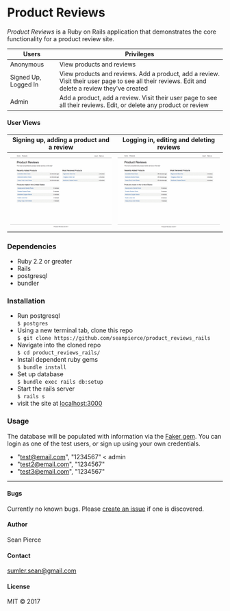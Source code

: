 # Product Reviews

_Product Reviews_ is a Ruby on Rails application that demonstrates the core functionality for a product review site.

| Users | Privileges |
| ------ |------|
| Anonymous | View products and reviews |
| Signed Up, Logged In | View products and reviews. Add a product, add a review. Visit their user page to see all their reviews. Edit and delete a review they've created |
| Admin | Add a product, add a review. Visit their user page to see all their reviews. Edit, or delete any product or review |

#### User Views
| Signing up, adding a product and a review | Logging in, editing and deleting reviews |
| ------ |------|
| ![](user_views/41UQnWWYE7.gif) | ![](user_views/c919H4QG4w.gif) |


### Dependencies
* Ruby 2.2 or greater
* Rails
* postgresql
* bundler

### Installation
* Run postgresql  
`$ postgres`
* Using a new terminal tab, clone this repo  
`$ git clone https://github.com/seanpierce/product_reviews_rails`
* Navigate into the cloned repo  
`$ cd product_reviews_rails/`
* Install dependent ruby gems  
`$ bundle install`
* Set up database  
`$ bundle exec rails db:setup`
* Start the rails server  
`$ rails s`
* visit the site at <a href="localhost:3000">localhost:3000</a>

### Usage
The database will be populated with information via the <a href="https://github.com/stympy/faker">Faker gem</a>. You can login as one of the test users, or sign up using your own credentials.
* "test@email.com", "1234567" < admin
* "test2@email.com", "1234567"
* "test3@email.com", "1234567"

-----

#### Bugs
Currently no known bugs. Please <a href="https://github.com/seanpierce/product_reviews_rails/issues/new">create an issue</a> if one is discovered.
#### Author
Sean Pierce
#### Contact
sumler.sean@gmail.com
#### License
MIT &copy; 2017
